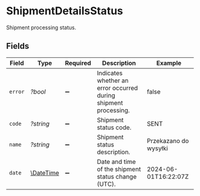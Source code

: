 # ShipmentDetailsStatus

Shipment processing status.


## Fields

| Field                                                           | Type                                                            | Required                                                        | Description                                                     | Example                                                         |
| --------------------------------------------------------------- | --------------------------------------------------------------- | --------------------------------------------------------------- | --------------------------------------------------------------- | --------------------------------------------------------------- |
| `error`                                                         | *?bool*                                                         | :heavy_minus_sign:                                              | Indicates whether an error occurred during shipment processing. | false                                                           |
| `code`                                                          | *?string*                                                       | :heavy_minus_sign:                                              | Shipment status code.                                           | SENT                                                            |
| `name`                                                          | *?string*                                                       | :heavy_minus_sign:                                              | Shipment status description.                                    | Przekazano do wysyłki                                           |
| `date`                                                          | [\DateTime](https://www.php.net/manual/en/class.datetime.php)   | :heavy_minus_sign:                                              | Date and time of the shipment status change (UTC).              | 2024-06-01T16:22:07Z                                            |